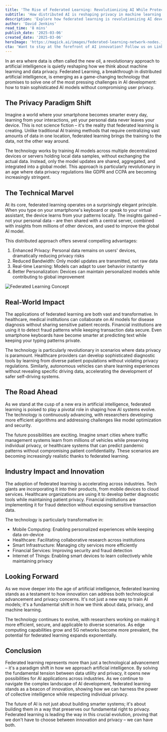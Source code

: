 ```yaml
---
title: 'The Rise of Federated Learning: Revolutionizing AI While Protecting Privacy'
subtitle: 'How distributed AI is reshaping privacy in machine learning'
description: 'Explore how federated learning is revolutionizing AI development by enabling machine learning models to train on distributed data while maintaining privacy. This breakthrough technology is transforming industries from healthcare to finance, proving that innovation and privacy can coexist in the AI era.'
author: 'David Jenkins'
read_time: '8 mins'
publish_date: '2025-03-06'
created_date: '2025-03-06'
heroImage: 'https://magick.ai/images/federated-learning-network-nodes.jpg'
cta: 'Want to stay at the forefront of AI innovation? Follow us on LinkedIn for daily insights into groundbreaking technologies like federated learning that are shaping our digital future.'
---
```


In an era where data is often called the new oil, a revolutionary approach to artificial intelligence is quietly reshaping how we think about machine learning and data privacy. Federated Learning, a breakthrough in distributed artificial intelligence, is emerging as a game-changing technology that promises to solve one of the most pressing challenges in AI development: how to train sophisticated AI models without compromising user privacy.

## The Privacy Paradigm Shift

Imagine a world where your smartphone becomes smarter every day, learning from your interactions, yet your personal data never leaves your device. This is not science fiction – it's the reality that federated learning is creating. Unlike traditional AI training methods that require centralizing vast amounts of data in one location, federated learning brings the training to the data, not the other way around.

The technology works by training AI models across multiple decentralized devices or servers holding local data samples, without exchanging the actual data. Instead, only the model updates are shared, aggregated, and integrated into a global model. This approach is particularly revolutionary in an age where data privacy regulations like GDPR and CCPA are becoming increasingly stringent.

## The Technical Marvel

At its core, federated learning operates on a surprisingly elegant principle. When you type on your smartphone's keyboard or speak to your virtual assistant, the device learns from your patterns locally. The insights gained – not your personal data – are then shared with a central server, combined with insights from millions of other devices, and used to improve the global AI model.

This distributed approach offers several compelling advantages:

1. Enhanced Privacy: Personal data remains on users' devices, dramatically reducing privacy risks
2. Reduced Bandwidth: Only model updates are transmitted, not raw data
3. Real-time Learning: Models can adapt to user behavior instantly
4. Better Personalization: Devices can maintain personalized models while contributing to global improvement

![Federated Learning Concept](https://i.magick.ai/PIXE/1738406181100_magick_img.webp)

## Real-World Impact

The applications of federated learning are both vast and transformative. In healthcare, medical institutions can collaborate on AI models for disease diagnosis without sharing sensitive patient records. Financial institutions are using it to detect fraud patterns while keeping transaction data secure. Even smartphone keyboards have become smarter at predicting text while keeping your typing patterns private.

The technology is particularly revolutionary in scenarios where data privacy is paramount. Healthcare providers can develop sophisticated diagnostic tools by learning from diverse patient populations without violating privacy regulations. Similarly, autonomous vehicles can share learning experiences without revealing specific driving data, accelerating the development of safer self-driving systems.

## The Road Ahead

As we stand at the cusp of a new era in artificial intelligence, federated learning is poised to play a pivotal role in shaping how AI systems evolve. The technology is continuously advancing, with researchers developing more efficient algorithms and addressing challenges like model optimization and security.

The future possibilities are exciting. Imagine smart cities where traffic management systems learn from millions of vehicles while preserving individual privacy, or healthcare systems that can predict pandemic patterns without compromising patient confidentiality. These scenarios are becoming increasingly realistic thanks to federated learning.

## Industry Impact and Innovation

The adoption of federated learning is accelerating across industries. Tech giants are incorporating it into their products, from mobile devices to cloud services. Healthcare organizations are using it to develop better diagnostic tools while maintaining patient privacy. Financial institutions are implementing it for fraud detection without exposing sensitive transaction data.

The technology is particularly transformative in:

- Mobile Computing: Enabling personalized experiences while keeping data on-device
- Healthcare: Facilitating collaborative research across institutions
- Smart Infrastructure: Managing city services more efficiently
- Financial Services: Improving security and fraud detection
- Internet of Things: Enabling smart devices to learn collectively while maintaining privacy

## Looking Forward

As we move deeper into the age of artificial intelligence, federated learning stands as a testament to how innovation can address both technological advancement and privacy concerns. It's not just a new way to train AI models; it's a fundamental shift in how we think about data, privacy, and machine learning.

The technology continues to evolve, with researchers working on making it more efficient, secure, and applicable to diverse scenarios. As edge computing capabilities grow and 5G networks become more prevalent, the potential for federated learning expands exponentially.

## Conclusion

Federated learning represents more than just a technological advancement – it's a paradigm shift in how we approach artificial intelligence. By solving the fundamental tension between data utility and privacy, it opens new possibilities for AI applications across industries. As we continue to navigate the complex landscape of AI development, federated learning stands as a beacon of innovation, showing how we can harness the power of collective intelligence while respecting individual privacy.

The future of AI is not just about building smarter systems; it's about building them in a way that preserves our fundamental right to privacy. Federated learning is leading the way in this crucial evolution, proving that we don't have to choose between innovation and privacy – we can have both.
